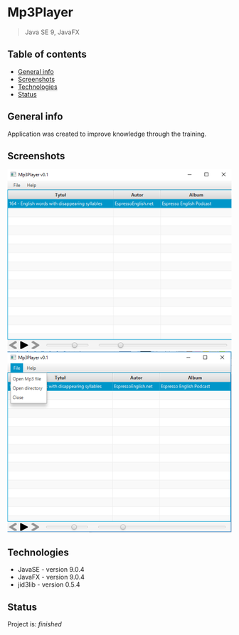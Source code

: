 # Mp3Player
> Java SE 9, JavaFX

## Table of contents
* [General info](#general-info)
* [Screenshots](#screenshots)
* [Technologies](#technologies)
* [Status](#status)

## General info
Application was created to improve knowledge through the training.

## Screenshots
![screnshots](./MP3Player.png)
![screnshots](./Menu.png)

## Technologies
* JavaSE - version 9.0.4
* JavaFX - version 9.0.4
* jid3lib - version 0.5.4

## Status
Project is: _finished_
